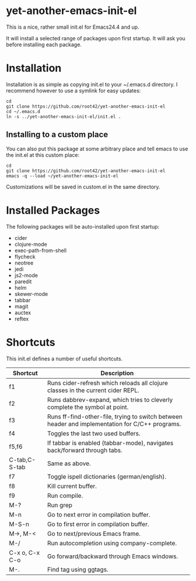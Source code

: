 yet-another-emacs-init-el
=========================

This is a nice, rather small init.el for Emacs24.4 and up.

It will install a selected range of packages upon first startup. It will ask you before installing each package.

# Installation

Installation is as simple as copying init.el to your ~/.emacs.d directory. I recommend however to use a symlink for easy updates:

    cd
    git clone https://github.com/root42/yet-another-emacs-init-el
    cd ~/.emacs.d
    ln -s ../yet-another-emacs-init-el/init.el .

## Installing to a custom place

You can also put this package at some arbitrary place and tell emacs to use the init.el at this custom place:

    cd
    git clone https://github.com/root42/yet-another-emacs-init-el
    emacs -q --load ~/yet-another-emacs-init-el

Customizations will be saved in custom.el in the same directory.

# Installed Packages

The following packages will be auto-installed upon first startup:

* cider
* clojure-mode
* exec-path-from-shell
* flycheck
* neotree
* jedi
* js2-mode
* paredit
* helm
* skewer-mode
* tabbar
* magit
* auctex
* reftex

# Shortcuts

This init.el defines a number of useful shortcuts.

Shortcut  | Description
----------|-------------
f1      | Runs cider-refresh which reloads all clojure classes in the current cider REPL.
f2      | Runs dabbrev-expand, which tries to cleverly complete the symbol at point.
f3      | Runs ff-find-other-file, trying to switch between header and implementation for C/C++ programs.
f4      | Toggles the last two used buffers.
f5,f6 | If tabbar is enabled (tabbar-mode), navigates back/forward through tabs.
C-tab,C-S-tab | Same as above.
f7              | Toggle ispell dictionaries (german/english).
f8              | Kill current buffer.
f9              | Run compile.
M-?             | Run grep
M-n             | Go to next error in compilation buffer.
M-S-n           | Go to first error in compilation buffer.
M->, M-<        | Go to next/previous Emacs frame.
M-/             | Run autocompletion using company-complete.
C-x o, C-x C-o  | Go forward/backward through Emacs windows.
M-.             | Find tag using ggtags.
